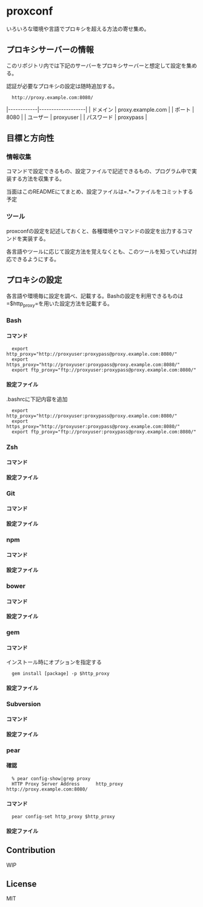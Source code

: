 proxconf
========

いろいろな環境や言語でプロキシを超える方法の寄せ集め。

プロキシサーバーの情報
----------------------

このリポジトリ内では下記のサーバーをプロキシサーバーと想定して設定を集める。

認証が必要なプロキシの設定は随時追加する。

~~~~ fundamental
  http://proxy.example.com:8080/
~~~~

|------------|-------------------|
| ドメイン   | proxy.example.com |
| ポート     | 8080              |
| ユーザー   | proxyuser         |
| パスワード | proxypass         |

目標と方向性
------------

### 情報収集

コマンドで設定できるもの、設定ファイルで記述できるもの、プログラム中で実装する方法を収集する。

当面はこのREADMEにてまとめ、設定ファイルは=.\*=ファイルをコミットする予定

### ツール

proxconfの設定を記述しておくと、各種環境やコマンドの設定を出力するコマンドを実装する。

各言語やツールに応じて設定方法を覚えなくとも、このツールを知っていれば対応できるようにする。

プロキシの設定
--------------

各言語や環境毎に設定を調べ、記載する。Bashの設定を利用できるものは=$http<sub>proxy</sub>=を用いた設定方法を記載する。

### Bash

#### コマンド

~~~~ shell
  export http_proxy="http://proxyuser:proxypass@proxy.example.com:8080/"
  export https_proxy="http://proxyuser:proxypass@proxy.example.com:8080/"
  export ftp_proxy="ftp://proxyuser:proxypass@proxy.example.com:8080/"
~~~~

#### 設定ファイル

.bashrcに下記内容を追加

~~~~ shell
  export http_proxy="http://proxyuser:proxypass@proxy.example.com:8080/"
  export https_proxy="http://proxyuser:proxypass@proxy.example.com:8080/"
  export ftp_proxy="ftp://proxyuser:proxypass@proxy.example.com:8080/"
~~~~

### Zsh

#### コマンド

#### 設定ファイル

### Git

#### コマンド

#### 設定ファイル

### npm

#### コマンド

#### 設定ファイル

### bower

#### コマンド

#### 設定ファイル

### gem

#### コマンド

インストール時にオプションを指定する

~~~~ shell
  gem install [package] -p $http_proxy
~~~~

#### 設定ファイル

### Subversion

#### コマンド

#### 設定ファイル

### pear

#### 確認

~~~~ shell
  % pear config-show|grep proxy
  HTTP Proxy Server Address      http_proxy       http://proxy.example.com:8080/
~~~~

#### コマンド

~~~~ shell
  pear config-set http_proxy $http_proxy
~~~~

#### 設定ファイル

Contribution
------------

WIP

License
-------

MIT
